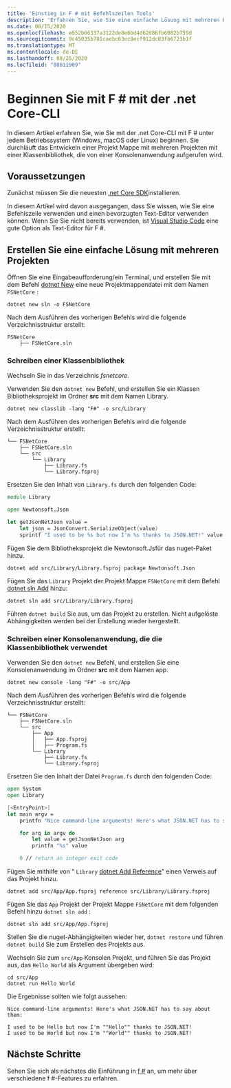 ```yaml
---
title: 'Einstieg in F # mit Befehlszeilen Tools'
description: 'Erfahren Sie, wie Sie eine einfache Lösung mit mehreren Projekten in F # erstellen, indem Sie die .net Core-CLI unter jedem Betriebssystem (Windows, macOS oder Linux) verwenden.'
ms.date: 08/15/2020
ms.openlocfilehash: e652b66337a3122de8e6bd4d62d86fb6082b759d
ms.sourcegitcommit: 9c45035b781caebc63ec8ecf912dc83fb6723b1f
ms.translationtype: MT
ms.contentlocale: de-DE
ms.lasthandoff: 08/25/2020
ms.locfileid: "88811989"
---
```

# <a name="get-started-with-f-with-the-net-core-cli"></a>Beginnen Sie mit F # mit der .net Core-CLI

In diesem Artikel erfahren Sie, wie Sie mit der .net Core-CLI mit F # unter jedem Betriebssystem (Windows, macOS oder Linux) beginnen. Sie durchläuft das Entwickeln einer Projekt Mappe mit mehreren Projekten mit einer Klassenbibliothek, die von einer Konsolenanwendung aufgerufen wird.

## <a name="prerequisites"></a>Voraussetzungen

Zunächst müssen Sie die neuesten [.net Core SDK](https://dotnet.microsoft.com/download)installieren.

In diesem Artikel wird davon ausgegangen, dass Sie wissen, wie Sie eine Befehlszeile verwenden und einen bevorzugten Text-Editor verwenden können. Wenn Sie Sie nicht bereits verwenden, ist [Visual Studio Code](get-started-vscode.md) eine gute Option als Text-Editor für F #.

## <a name="build-a-simple-multi-project-solution"></a>Erstellen Sie eine einfache Lösung mit mehreren Projekten

Öffnen Sie eine Eingabeaufforderung/ein Terminal, und erstellen Sie mit dem Befehl [dotnet New](../../core/tools/dotnet-new.md) eine neue Projektmappendatei mit dem Namen `FSNetCore` :

```dotnetcli
dotnet new sln -o FSNetCore
```

Nach dem Ausführen des vorherigen Befehls wird die folgende Verzeichnisstruktur erstellt:

```console
FSNetCore
    ├── FSNetCore.sln
```

### <a name="write-a-class-library"></a>Schreiben einer Klassenbibliothek

Wechseln Sie in das Verzeichnis *fsnetcore*.

Verwenden Sie den `dotnet new` Befehl, und erstellen Sie ein Klassen Bibliotheksprojekt im Ordner **src** mit dem Namen Library.

```dotnetcli
dotnet new classlib -lang "F#" -o src/Library
```

Nach dem Ausführen des vorherigen Befehls wird die folgende Verzeichnisstruktur erstellt:

```console
└── FSNetCore
    ├── FSNetCore.sln
    └── src
        └── Library
            ├── Library.fs
            └── Library.fsproj
```

Ersetzen Sie den Inhalt von `Library.fs` durch den folgenden Code:

```fsharp
module Library

open Newtonsoft.Json

let getJsonNetJson value =
    let json = JsonConvert.SerializeObject(value)
    sprintf "I used to be %s but now I'm %s thanks to JSON.NET!" value json
```

Fügen Sie dem Bibliotheksprojekt die Newtonsoft.Jsfür das nuget-Paket hinzu.

```dotnetcli
dotnet add src/Library/Library.fsproj package Newtonsoft.Json
```

Fügen Sie das `Library` Projekt der Projekt Mappe `FSNetCore` mit dem Befehl [dotnet sln Add](../../core/tools/dotnet-sln.md) hinzu:

```dotnetcli
dotnet sln add src/Library/Library.fsproj
```

Führen `dotnet build` Sie aus, um das Projekt zu erstellen. Nicht aufgelöste Abhängigkeiten werden bei der Erstellung wieder hergestellt.

### <a name="write-a-console-application-that-consumes-the-class-library"></a>Schreiben einer Konsolenanwendung, die die Klassenbibliothek verwendet

Verwenden Sie den `dotnet new` Befehl, und erstellen Sie eine Konsolenanwendung im Ordner **src** mit dem Namen app.

```dotnetcli
dotnet new console -lang "F#" -o src/App
```

Nach dem Ausführen des vorherigen Befehls wird die folgende Verzeichnisstruktur erstellt:

```console
└── FSNetCore
    ├── FSNetCore.sln
    └── src
        ├── App
        │   ├── App.fsproj
        │   ├── Program.fs
        └── Library
            ├── Library.fs
            └── Library.fsproj
```

Ersetzen Sie den Inhalt der Datei `Program.fs` durch den folgenden Code:

```fsharp
open System
open Library

[<EntryPoint>]
let main argv =
    printfn "Nice command-line arguments! Here's what JSON.NET has to say about them:"

    for arg in argv do
        let value = getJsonNetJson arg
        printfn "%s" value

    0 // return an integer exit code
```

Fügen Sie mithilfe von " `Library` [dotnet Add Reference](../../core/tools/dotnet-add-reference.md)" einen Verweis auf das Projekt hinzu.

```dotnetcli
dotnet add src/App/App.fsproj reference src/Library/Library.fsproj
```

Fügen Sie das `App` Projekt der Projekt Mappe `FSNetCore` mit dem folgenden Befehl hinzu `dotnet sln add` :

```dotnetcli
dotnet sln add src/App/App.fsproj
```

Stellen Sie die nuget-Abhängigkeiten wieder her, `dotnet restore` und führen `dotnet build` Sie zum Erstellen des Projekts aus.

Wechseln Sie zum `src/App` Konsolen Projekt, und führen Sie das Projekt aus, das `Hello World` als Argument übergeben wird:

```dotnetcli
cd src/App
dotnet run Hello World
```

Die Ergebnisse sollten wie folgt aussehen:

```console
Nice command-line arguments! Here's what JSON.NET has to say about them:

I used to be Hello but now I'm ""Hello"" thanks to JSON.NET!
I used to be World but now I'm ""World"" thanks to JSON.NET!
```

## <a name="next-steps"></a>Nächste Schritte

Sehen Sie sich als nächstes die Einführung in [f #](../tour.md) an, um mehr über verschiedene f #-Features zu erfahren.
